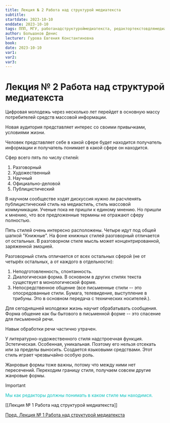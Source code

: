 ```yaml
---
title: Лекция № 2 Работа над структурой медиатекста
subtitle: 
startdate: 2023-10-10
enddate: 2023-10-10
tags: ППП, МГУ, работанадструктуроймедиатекста, редактортекстовдлямедиа
author: Большаков Денис
lecturer: Гурова Евгения Константиновна
book: 
date: 2023-10-10
var1: 
var2: 
var3:
---
```


# Лекция № 2 Работа над структурой медиатекста



Цифровая молодежь через несколько лет перейдет в основную массу потребителей средств массовой информации. 

Новая аудитория представляет интерес со своими привычками, условиями жизни. 

Человек представляет себе в какой сфере будет находится получатель информации и получатель понимает в какой сфере он находится.  

Сфер всего пять по числу стилей:
1. Разговорный
2. Художественный
3. Научный
4. Официально-деловой
5. Публицистический

В научном сообществе ходят дискуссия нужно ли расчленять публицистический стиль на медиастиль, стиль массовой коммуникации. Ученые пока не пришли к единому мнению. Но пришли к мнению, что все предложенные термины не отражают сферу полностью.

Пять стилей очень интересно расположены. Четыре идут под общей шапкой "Книжные". На фоне книжных стилей разговорный отличается от остальных. В разговорном стиле мысль может концентрированной, заряженной эмоцией. 

Разговорный стиль отличается от всех остальных сферой (не от четырёх остальных, а от каждого в отдельности):
1. Неподготовленность, спонтанность.  
2. Диалогическая форма. В основном в других стилях текста существует в монологической форме.
3. Непосредственное общение (все письменные стили -- это опосредованные стили. Бумага, телевидение, выступление в трибуны. Это в основном передача с технических носителей.). 

Для сегодняшней молодежи жизнь научит обрабатывать сообщения. Форма общение как бы бытового в письменной форме -- это спасение для письменной речи. 

Навык обработки речи частично утрачен.

У литературно-художественного стиля надстроечная функция. Эстетическая. Особенная, уникальная. Поэтому его нельзя отсекать или за пределы выносить. Создается языковыми средствами. Этот стиль играет чрезвычайно особую роль. 

Жанровые формы тоже важны, потому что между ними нет пересечений. Переходим границу стиля, получаем совсем другие жанровые формы. 

>[!important]
><span style = "color:#09c1be">Мы как редакторы должны понимать в каком стиле мы находимся.</span> 


[[Лекция № 1 Работа над структурой медиатекста]]

[Пред. Лекция № 1 Работа над структурой медиатекста](https://github.com/denisbolshakoff/MSU/blob/main/Работа%20над%20структурой%20медитекста/Лекция%20№%201%20Работа%20над%20структурой%20медиатекста.md)